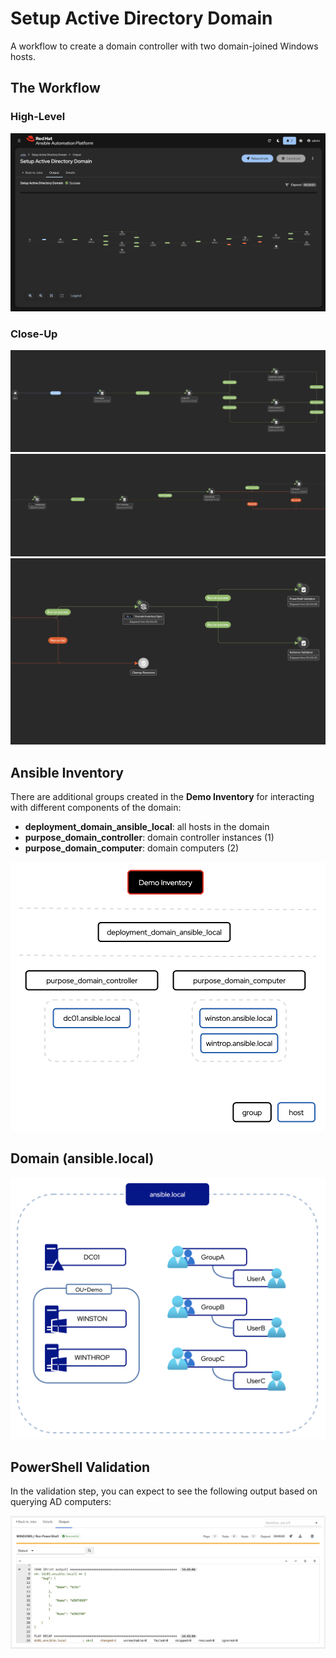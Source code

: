 # Setup Active Directory Domain

A workflow to create a domain controller with two domain-joined Windows hosts.

## The Workflow

### High-Level

![Workflow Visualization Full](../.github/images/setup_domain_workflow_full.png)

### Close-Up

<img src="../.github/images/setup_domain_workflow_1.png" alt="Workflow Visualization Part 1" style="height: 250; width: auto"/>
<img src="../.github/images/setup_domain_workflow_2.png" alt="Workflow Visualization Part 2" style="height: 250; width: auto"/>
<img src="../.github/images/setup_domain_workflow_3.png" alt="Workflow Visualization Part 3" style="height: 250; width: auto"/>

## Ansible Inventory

There are additional groups created in the **Demo Inventory** for interacting with different components of the domain:

- **deployment_domain_ansible_local**: all hosts in the domain
- **purpose_domain_controller**: domain controller instances (1)
- **purpose_domain_computer**: domain computers (2)

![Inventory](../.github/images/setup_domain_workflow_inventory.png)

## Domain (ansible.local)

![Domain Topology](../.github/images/setup_domain_workflow_domain.png)

## PowerShell Validation

In the validation step, you can expect to see the following output based on querying AD computers:

![Expected Output](../.github/images/setup_domain_final_state.png)
